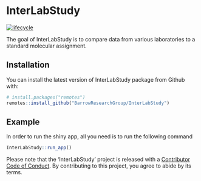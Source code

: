 
<!-- README.md is generated from README.Rmd. Please edit that file -->

# InterLabStudy

[![lifecycle](https://img.shields.io/badge/lifecycle-experimental-orange.svg)](https://www.tidyverse.org/lifecycle/#experimental)

The goal of InterLabStudy is to compare data from various laboratories
to a standard molecular assignment.

## Installation

You can install the latest version of InterLabStudy package from Github
with:

``` r
# install.packages("remotes")
remotes::install_github("BarrowResearchGroup/InterLabStudy")
```

## Example

In order to run the shiny app, all you need is to run the following
command

``` r
InterLabStudy::run_app()
```

Please note that the ‘InterLabStudy’ project is released with a
[Contributor Code of Conduct](CODE_OF_CONDUCT.md). By contributing to
this project, you agree to abide by its terms.
